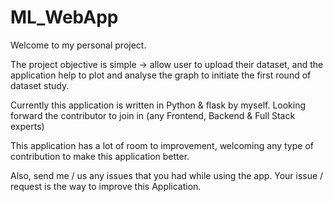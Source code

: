 # ML_WebApp
Welcome to my personal project. 

The project objective is simple -> allow user to upload their dataset, and the application help to plot and analyse the graph to initiate the first round of dataset study.

Currently this application is written in Python & flask by myself. Looking forward the contributor to join in (any Frontend, Backend & Full Stack experts)

This application has a lot of room to improvement, welcoming any type of contribution to make this application better.

Also, send me / us any issues that you had while using the app. Your issue / request is the way to improve this Application.

